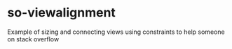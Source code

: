 so-viewalignment
================

Example of sizing and connecting views using constraints to help someone on stack overflow
